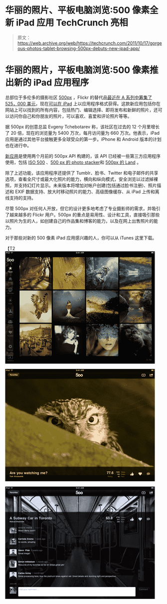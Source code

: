 # 华丽的照片、平板电脑浏览:500 像素全新 iPad 应用 TechCrunch 亮相

> 原文：<https://web.archive.org/web/https://techcrunch.com/2011/10/17/gorgeous-photos-tablet-browsing-500px-debuts-new-ipad-app/>

# 华丽的照片，平板电脑浏览:500 像素推出新的 iPad 应用程序

总部位于多伦多的摄影社区 [500px](https://web.archive.org/web/20230203063330/http://500px.com/) ，Flickr 的替代品[最近在 A 系列中筹集了 525，000 美元](https://web.archive.org/web/20230203063330/https://techcrunch.com/2011/06/03/white-hot-flickr-alternative-500px-raises-525k-in-series-a/)，现在[可以在 iPad](https://web.archive.org/web/20230203063330/http://itunes.apple.com/us/app/500px/id471965292?ls=1&mt=8) 上以应用程序格式获得。这款新应用包括你在网站上可以找到的所有内容，包括热门、编辑选择、即将发布和新鲜的照片，还可以访问你自己和你朋友的照片，可以喜欢、喜爱和评论照片等等。

据 500px 的创意总监 Evgeny Tchebotarev 称，该社区在过去的 12 个月里增长了 20 倍，现在的浏览量为 5400 万次，每月访问量为 660 万次。他表示，iPad 应用是通过其他平台接触更多全球受众的第一步。iPhone 和 Android 版本的计划也在进行中。

[新应用](https://web.archive.org/web/20230203063330/http://itunes.apple.com/us/app/500px/id471965292?ls=1&mt=8)是使用两个月前的 500px API 构建的，该 API 已经被一些第三方应用程序使用，包括 [ISO 500](https://web.archive.org/web/20230203063330/http://itunes.apple.com/us/app/iso-500/id471754811?mt=8) 、[500 px 的 photo stacker](https://web.archive.org/web/20230203063330/http://itunes.apple.com/ca/app/photostackr-for-500px/id468659684?mt=8)和 [500px 的 Land](https://web.archive.org/web/20230203063330/https://market.android.com/details?id=com.danosipov.fivehundredpx) 。

除了上述功能，该应用程序还提供了 Tumblr、脸书、Twitter 和电子邮件的共享选项，查看全尺寸或最大化照片的能力，横向和纵向模式，安全浏览以过滤掉裸照，并支持幻灯片显示。未来版本将增加对帐户创建(包括通过脸书注册)、照片描述和 EXIF 数据支持、放大时移动照片的能力、高级图像缓存、从 iPad 上传和离线支持的支持。

尽管 500px 对任何人开放，但它的设计更多地考虑了专业摄影师的需求，并吸引了越来越多的 Flickr 用户。500px 的重点是易用性、设计和工具，直接吸引那些以照片为生的人，如创建自己的作品集和博客的能力，以及在网上出售照片的能力。

对于那些对新的 500 像素 iPad 应用感兴趣的人，你可以从 iTunes 这里下载。

【T2![](img/af87b189f9380de7ab694cc0268f55f1.png "mzl.gwuqnzcz.480x480-75")

[![](img/ef6122bccc37ff912821f268602ea065.png "mzl.wuvxeqgt.480x480-75")](https://web.archive.org/web/20230203063330/https://techcrunch.com/wp-content/uploads/2011/10/mzl-wuvxeqgt-480x480-75.jpg)

[![](img/b565ad13c7312cd883d5a70173b25836.png "mzl.wudaesrh.480x480-75")](https://web.archive.org/web/20230203063330/https://techcrunch.com/wp-content/uploads/2011/10/mzl-wudaesrh-480x480-75.jpg)